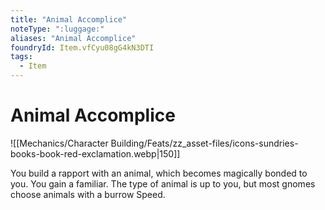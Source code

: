 ```yaml
---
title: "Animal Accomplice"
noteType: ":luggage:"
aliases: "Animal Accomplice"
foundryId: Item.vfCyu08gG4kN3DTI
tags:
  - Item
---
```


# Animal Accomplice
![[Mechanics/Character Building/Feats/zz_asset-files/icons-sundries-books-book-red-exclamation.webp|150]]

You build a rapport with an animal, which becomes magically bonded to you. You gain a familiar. The type of animal is up to you, but most gnomes choose animals with a burrow Speed.
